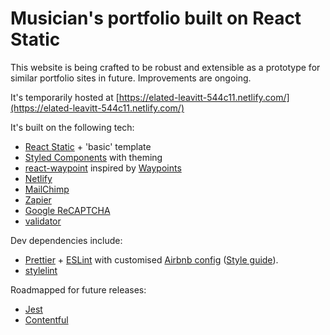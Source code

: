 # Musician's portfolio built on React Static

This website is being crafted to be robust and extensible as a prototype for similar portfolio sites in future. Improvements are ongoing.

It's temporarily hosted at [https://elated-leavitt-544c11.netlify.com/](https://elated-leavitt-544c11.netlify.com/)

It's built on the following tech:

- [React Static](https://react-static.js.org) + 'basic' template
- [Styled Components](https://www.styled-components.com/) with theming
- [react-waypoint](http://brigade.github.io/react-waypoint/) inspired by [Waypoints](http://imakewebthings.com/waypoints/)
- [Netlify](https://www.netlify.com/)
- [MailChimp](https://mailchimp.com/)
- [Zapier](https://zapier.com/)
- [Google ReCAPTCHA](https://developers.google.com/recaptcha/)
- [validator](https://github.com/chriso/validator.js)

Dev dependencies include:

- [Prettier](https://prettier.io/) + [ESLint](https://eslint.org/) with customised [Airbnb config](https://github.com/airbnb/javascript/tree/master/packages/eslint-config-airbnb) ([Style guide](https://github.com/airbnb/javascript)).
- [stylelint](https://stylelint.io/)

Roadmapped for future releases:

- [Jest](https://jestjs.io/)
- [Contentful](https://www.contentful.com/)
